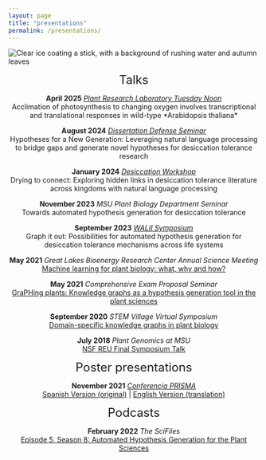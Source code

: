 ```yaml
---
layout: page
title: "presentations"
permalink: /presentations/
---
```

![Clear ice coating a stick, with a background of rushing water and autumn leaves](../images/ice.JPG)

<p align="center">
<font size="+2">Talks</font>
</p>
<p align="center">
	<b>April 2025</b> <i><a href="https://desworks.co.za/desworks-2024">Plant Research Laboratory Tuesday Noon</a></i><br>
	Acclimation of photosynthesis to changing oxygen involves transcriptional and translational responses in wild-type *Arabidopsis thaliana*<br>
</p>
<p align="center">
	<b>August 2024</b> <i><a href="https://desworks.co.za/desworks-2024">Dissertation Defense Seminar</a></i><br>
	Hypotheses for a New Generation: Leveraging natural language processing to bridge gaps and generate novel hypotheses for desiccation tolerance research<br>
</p>
<p align="center">
	<b>January 2024</b> <i><a href="https://desworks.co.za/desworks-2024">Desiccation Workshop</a></i><br>
	Drying to connect: Exploring hidden links in desiccation tolerance literature across kingdoms with natural language processing<br>
</p>
<p align="center">
	<b>November 2023</b> <i>MSU Plant Biology Department Seminar</i><br>
	Towards automated hypothesis generation for desiccation tolerance<br>
</p>
<p align="center">
	<b>September 2023</b> <i><a href="https://www.walii.science/events.html">WALII Symposium</a></i><br>
	Graph it out: Possibilities for automated hypothesis generation for desiccation tolerance mechanisms across life systems<br>
</p>
<p align="center">
	<b>May 2021</b> <i>Great Lakes Bioenergy Research Center Annual Science Meeting</i><br>
	<a href="https://mediaspace.msu.edu/media/Intro+to+ML+-+GLBRC+Annual+Science+Meeting/1_w6nw7tt8">Machine learning for plant biology: what, why and how?</a><br>
</p>
<p align="center">
	<b>May 2021</b> <i>Comprehensive Exam Proposal Seminar</i><br>
	<a href="https://mediaspace.msu.edu/media/GraPHing%20plants%3A%20Knowledge%20graphs%20as%20a%20hypothesis%20generation%20tool%20in%20the%20plant%20sciences/1_27iwjyjg">GraPHing plants: Knowledge graphs as a hypothesis generation tool in the plant sciences</a><br>
</p>
<p align="center">
	<b>September 2020</b> <i>STEM Village Virtual Symposium</i><br>
	<a href="https://youtu.be/S0UHH462mvk?t=2985">Domain-specific knowledge graphs in plant biology</a><br>
</p>
<p align="center">
	<b>July 2018</b> <i>Plant Genomics at MSU</i><br>
	<a href="https://mediaspace.msu.edu/media/t/1_1h2nrq4p">NSF REU Final Symposium Talk</a><br>
</p>
<p align="center">
<font size="+2">Poster presentations</font>
</p>
<p align="center">
	<b>November 2021</b> <i><a href="https://conferenciaprisma.org/">Conferencia PRISMA</a></i><br>
	<a href="../pdfs/SPAN_PRISMA_Poster_14Nov2021.pdf">Spanish Version (original)</a> | <a href="../pdfs/ENG_PRISMA_Poster_14Nov2021.pdf">English Version (translation)</a><br>
</p>
<p align="center">
<font size="+2">Podcasts</font>
</p>
<p align="center">
	<b>February 2022</b> <i>The SciFiles</i><br>
	<a href="https://impact89fm.org/109142/podcasts/the-sci-files-02-20-2022-serena-lotreck-automated-hypothesis-generation-for-the-plant-sciences/">Episode 5, Season 8: Automated Hypothesis Generation for the Plant Sciences</a><br>
</p>
